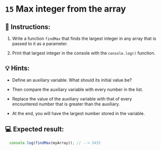 # `15` Max integer from the array 

## 📝 Instructions:

1. Write a function `findMax` that finds the largest integer in any array that is passed to it as a parameter.

2. Print that largest integer in the console with the `console.log()` function.

## 💡 Hints:

- Define an auxiliary variable. What should its initial value be?

- Then compare the auxiliary variable with every number in the list.

- Replace the value of the auxiliary variable with that of every encountered number that is greater than the auxiliary.

- At the end, you will have the largest number stored in the variable.

## 💻 Expected result:

```js
  console.log(findMax(myArray)); // --> 5435
```
